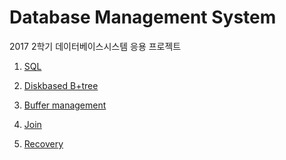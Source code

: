 # Database Management System

2017 2학기 데이터베이스시스템 응용 프로젝트



1. [SQL](/project1/)

2. [Diskbased B+tree](/project2)

3. [Buffer management](/project3)

4. [Join](/project4)

5. [Recovery](/project5)

   ​